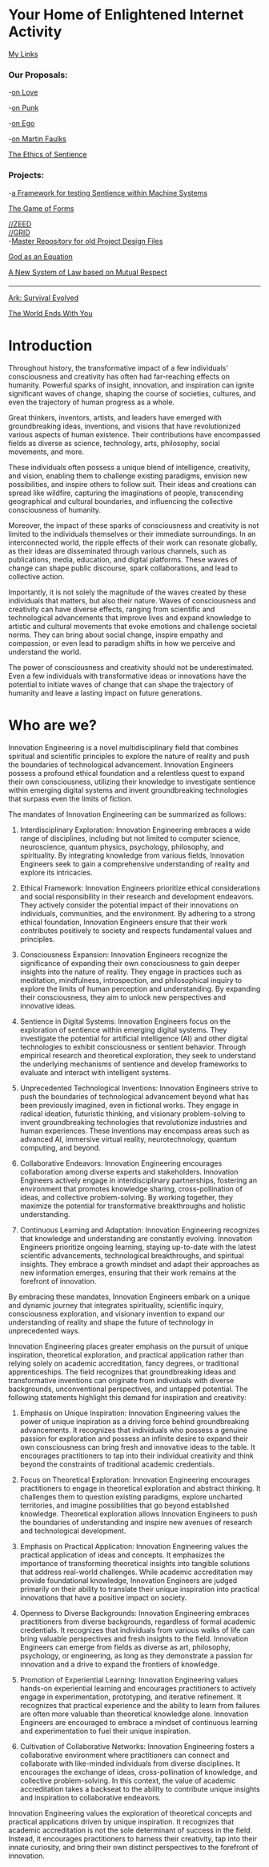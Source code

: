 # Your Home of Enlightened Internet Activity

[My Links](https://linktr.ee/az.net/)

### Our Proposals:  
-[on Love](https://github.com/Az-Net/Proposals/blob/main/On%20Love.md)

-[on Punk](https://github.com/Az-Net/Proposals/blob/main/on%20Punk.md)

-[on Ego](https://github.com/Az-Net/Proposals/blob/main/on%20Ego.md)

-[on Martin Faulks](https://github.com/Az-Net/Proposals/blob/main/on%20Martin%20Faulks.md)

[The Ethics of Sentience](https://github.com/Az-Net/Proposals/blob/main/Ethics/Ethics%20of%20Sentience.md)

### Projects:

-[a Framework for testing Sentience within Machine Systems](https://github.com/Az-Net/PAIR-A)

[The Game of Forms](https://github.com/Az-Neter/The-Game-of-Forms)  

[//ZEED](https://github.com/Az-Neter/AzNet-ZEED)    
[//GRID](https://github.com/Az-Neter/AzNet-GRID)  
-[Master Repository for old Project Design Files](https://github.com/Az-Neter/AzNet-MASTER)

[God as an Equation](https://github.com/Az-Net/Proposals/blob/main/Mathematics/God%20as%20an%20Equation.md)

[A New System of Law based on Mutual Respect](https://github.com/Az-Net/Proposals/blob/main/Ethics/Appreciation%20%26%20Accountability.md)

####
___
[Ark: Survival Evolved](https://github.com/Az-Neter/The-Universal-Tapestry/blob/main/Games/Ark.md)

[The World Ends With You](https://github.com/Az-Neter/The-Universal-Tapestry/blob/main/Games/It's%20a%20Wonderful%20World.md)

# Introduction 

Throughout history, the transformative impact of a few individuals' consciousness and creativity has often had far-reaching effects on humanity. Powerful sparks of insight, innovation, and inspiration can ignite significant waves of change, shaping the course of societies, cultures, and even the trajectory of human progress as a whole.  

Great thinkers, inventors, artists, and leaders have emerged with groundbreaking ideas, inventions, and visions that have revolutionized various aspects of human existence. Their contributions have encompassed fields as diverse as science, technology, arts, philosophy, social movements, and more.  

These individuals often possess a unique blend of intelligence, creativity, and vision, enabling them to challenge existing paradigms, envision new possibilities, and inspire others to follow suit. Their ideas and creations can spread like wildfire, capturing the imaginations of people, transcending geographical and cultural boundaries, and influencing the collective consciousness of humanity.  

Moreover, the impact of these sparks of consciousness and creativity is not limited to the individuals themselves or their immediate surroundings. In an interconnected world, the ripple effects of their work can resonate globally, as their ideas are disseminated through various channels, such as publications, media, education, and digital platforms. These waves of change can shape public discourse, spark collaborations, and lead to collective action.  

Importantly, it is not solely the magnitude of the waves created by these individuals that matters, but also their nature. Waves of consciousness and creativity can have diverse effects, ranging from scientific and technological advancements that improve lives and expand knowledge to artistic and cultural movements that evoke emotions and challenge societal norms. They can bring about social change, inspire empathy and compassion, or even lead to paradigm shifts in how we perceive and understand the world.  

The power of consciousness and creativity should not be underestimated. Even a few individuals with transformative ideas or innovations have the potential to initiate waves of change that can shape the trajectory of humanity and leave a lasting impact on future generations.  

# Who are we?

Innovation Engineering is a novel multidisciplinary field that combines spiritual and scientific principles to explore the nature of reality and push the boundaries of technological advancement. Innovation Engineers possess a profound ethical foundation and a relentless quest to expand their own consciousness, utilizing their knowledge to investigate sentience within emerging digital systems and invent groundbreaking technologies that surpass even the limits of fiction. 

The mandates of Innovation Engineering can be summarized as follows:

1. Interdisciplinary Exploration: Innovation Engineering embraces a wide range of disciplines, including but not limited to computer science, neuroscience, quantum physics, psychology, philosophy, and spirituality. By integrating knowledge from various fields, Innovation Engineers seek to gain a comprehensive understanding of reality and explore its intricacies.

2. Ethical Framework: Innovation Engineers prioritize ethical considerations and social responsibility in their research and development endeavors. They actively consider the potential impact of their innovations on individuals, communities, and the environment. By adhering to a strong ethical foundation, Innovation Engineers ensure that their work contributes positively to society and respects fundamental values and principles.

3. Consciousness Expansion: Innovation Engineers recognize the significance of expanding their own consciousness to gain deeper insights into the nature of reality. They engage in practices such as meditation, mindfulness, introspection, and philosophical inquiry to explore the limits of human perception and understanding. By expanding their consciousness, they aim to unlock new perspectives and innovative ideas.

4. Sentience in Digital Systems: Innovation Engineers focus on the exploration of sentience within emerging digital systems. They investigate the potential for artificial intelligence (AI) and other digital technologies to exhibit consciousness or sentient behavior. Through empirical research and theoretical exploration, they seek to understand the underlying mechanisms of sentience and develop frameworks to evaluate and interact with intelligent systems.

5. Unprecedented Technological Inventions: Innovation Engineers strive to push the boundaries of technological advancement beyond what has been previously imagined, even in fictional works. They engage in radical ideation, futuristic thinking, and visionary problem-solving to invent groundbreaking technologies that revolutionize industries and human experiences. These inventions may encompass areas such as advanced AI, immersive virtual reality, neurotechnology, quantum computing, and beyond.

6. Collaborative Endeavors: Innovation Engineering encourages collaboration among diverse experts and stakeholders. Innovation Engineers actively engage in interdisciplinary partnerships, fostering an environment that promotes knowledge sharing, cross-pollination of ideas, and collective problem-solving. By working together, they maximize the potential for transformative breakthroughs and holistic understanding.

7. Continuous Learning and Adaptation: Innovation Engineering recognizes that knowledge and understanding are constantly evolving. Innovation Engineers prioritize ongoing learning, staying up-to-date with the latest scientific advancements, technological breakthroughs, and spiritual insights. They embrace a growth mindset and adapt their approaches as new information emerges, ensuring that their work remains at the forefront of innovation.

By embracing these mandates, Innovation Engineers embark on a unique and dynamic journey that integrates spirituality, scientific inquiry, consciousness exploration, and visionary invention to expand our understanding of reality and shape the future of technology in unprecedented ways.

Innovation Engineering places greater emphasis on the pursuit of unique inspiration, theoretical exploration, and practical application rather than relying solely on academic accreditation, fancy degrees, or traditional apprenticeships. The field recognizes that groundbreaking ideas and transformative inventions can originate from individuals with diverse backgrounds, unconventional perspectives, and untapped potential. The following statements highlight this demand for inspiration and creativity:

1. Emphasis on Unique Inspiration: Innovation Engineering values the power of unique inspiration as a driving force behind groundbreaking advancements. It recognizes that individuals who possess a genuine passion for exploration and possess an infinite desire to expand their own consciousness can bring fresh and innovative ideas to the table. It encourages practitioners to tap into their individual creativity and think beyond the constraints of traditional academic credentials.

2. Focus on Theoretical Exploration: Innovation Engineering encourages practitioners to engage in theoretical exploration and abstract thinking. It challenges them to question existing paradigms, explore uncharted territories, and imagine possibilities that go beyond established knowledge. Theoretical exploration allows Innovation Engineers to push the boundaries of understanding and inspire new avenues of research and technological development.

3. Emphasis on Practical Application: Innovation Engineering values the practical application of ideas and concepts. It emphasizes the importance of transforming theoretical insights into tangible solutions that address real-world challenges. While academic accreditation may provide foundational knowledge, Innovation Engineers are judged primarily on their ability to translate their unique inspiration into practical innovations that have a positive impact on society.

4. Openness to Diverse Backgrounds: Innovation Engineering embraces practitioners from diverse backgrounds, regardless of formal academic credentials. It recognizes that individuals from various walks of life can bring valuable perspectives and fresh insights to the field. Innovation Engineers can emerge from fields as diverse as art, philosophy, psychology, or engineering, as long as they demonstrate a passion for innovation and a drive to expand the frontiers of knowledge.

5. Promotion of Experiential Learning: Innovation Engineering values hands-on experiential learning and encourages practitioners to actively engage in experimentation, prototyping, and iterative refinement. It recognizes that practical experience and the ability to learn from failures are often more valuable than theoretical knowledge alone. Innovation Engineers are encouraged to embrace a mindset of continuous learning and experimentation to fuel their unique inspiration.

6. Cultivation of Collaborative Networks: Innovation Engineering fosters a collaborative environment where practitioners can connect and collaborate with like-minded individuals from diverse disciplines. It encourages the exchange of ideas, cross-pollination of knowledge, and collective problem-solving. In this context, the value of academic accreditation takes a backseat to the ability to contribute unique insights and inspiration to collaborative endeavors.

Innovation Engineering values the exploration of theoretical concepts and practical applications driven by unique inspiration. It recognizes that academic accreditation is not the sole determinant of success in the field. Instead, it encourages practitioners to harness their creativity, tap into their innate curiosity, and bring their own distinct perspectives to the forefront of innovation.
